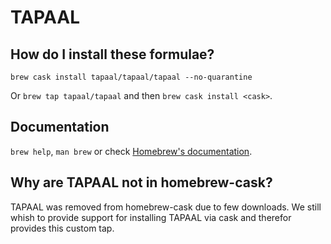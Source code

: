 # TAPAAL

## How do I install these formulae?
`brew cask install tapaal/tapaal/tapaal --no-quarantine`

Or `brew tap tapaal/tapaal` and then `brew cask install <cask>`.

## Documentation
`brew help`, `man brew` or check [Homebrew's documentation](https://docs.brew.sh).

## Why are TAPAAL not in homebrew-cask? 
TAPAAL was removed from homebrew-cask due to few downloads. We still whish to provide support for installing TAPAAL via cask and therefor provides this custom tap. 
